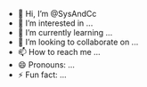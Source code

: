 - 👋 Hi, I’m @SysAndCc
- 👀 I’m interested in ...
- 🌱 I’m currently learning ...
- 💞️ I’m looking to collaborate on ...
- 📫 How to reach me ...
- 😄 Pronouns: ...
- ⚡ Fun fact: ...

<!---
SysAndCc/SysAndCc is a ✨ special ✨ repository because its `README.md` (this file) appears on your GitHub profile.
You can click the Preview link to take a look at your changes.
--->
